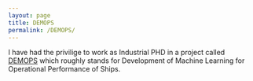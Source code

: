 ```yaml
---
layout: page
title: DEMOPS
permalink: /DEMOPS/
---
```


I have had the privilige to work as Industrial PHD in a project called [DEMOPS](https://www.chalmers.se/en/projects/Pages/Machine-learning-based-speed-power-performance-modelling-to.aspx) which roughly stands for Development of Machine Learning for Operational Performance of Ships.
